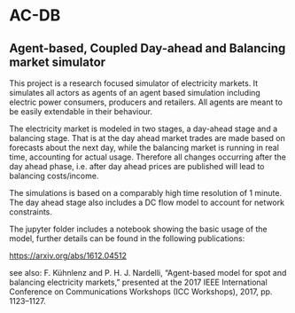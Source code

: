 # AC-DB
## Agent-based, Coupled Day-ahead and Balancing market simulator

This project is a research focused simulator of electricity markets. It simulates all actors as agents of an agent based simulation including electric power consumers, producers and retailers. All agents are meant to be easily extendable in their behaviour. 

The electricity market is modeled in two stages, a day-ahead stage and a balancing stage. That is at the day ahead market trades are made based on forecasts about the next day, while the balancing market is running in real time, accounting for actual usage. Therefore all changes occurring after the day ahead phase, i.e. after day ahead prices are published will lead to balancing costs/income. 

The simulations is based on a comparably high time resolution of 1 minute. The day ahead stage also includes a DC flow model to account for network constraints.

The jupyter folder includes a notebook showing the basic usage of the model, further details can be found in the following publications:

https://arxiv.org/abs/1612.04512

see also: F. Kühnlenz and P. H. J. Nardelli, “Agent-based model for spot and balancing electricity markets,” presented at the 2017 IEEE International Conference on Communications Workshops (ICC Workshops), 2017, pp. 1123–1127.
